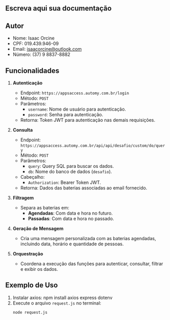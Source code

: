 ## Escreva aqui sua documentação

## Autor
- Nome: Isaac Orcine
- CPF: 019.439.946-09
- Email: isaacorcine@outlook.com
- Número: (37) 9 8837-8882


## Funcionalidades
1. **Autenticação**
   - Endpoint: `https://appsaccess.automy.com.br/login`
   - Método: `POST`
   - Parâmetros:
     - `username`: Nome de usuário para autenticação.
     - `password`: Senha para autenticação.
   - Retorna: Token JWT para autenticação nas demais requisições.

2. **Consulta**
   - Endpoint: `https://appsaccess.automy.com.br/api/api/desafio/custom/do/query`
   - Método: `POST`
   - Parâmetros:
     - `query`: Query SQL para buscar os dados.
     - `db`: Nome do banco de dados (`desafio`).
   - Cabeçalho:
     - `Authorization`: Bearer Token JWT.
   - Retorna: Dados das baterias associadas ao email fornecido.

3. **Filtragem**
   - Separa as baterias em:
     - **Agendadas**: Com data e hora no futuro.
     - **Passadas**: Com data e hora no passado.

4. **Geração de Mensagem**
   - Cria uma mensagem personalizada com as baterias agendadas, incluindo data, horário e quantidade de pessoas.

5. **Orquestração**
   - Coordena a execução das funções para autenticar, consultar, filtrar e exibir os dados.

## Exemplo de Uso
1. Instalar axios: npm install axios express dotenv
2. Execute o arquivo `request.js` no terminal:
   ```bash
   node request.js

